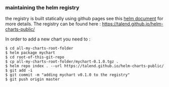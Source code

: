 ### maintaining the helm registry
the registry is built statically using github pages
see this [helm document](https://github.com/helm/helm/blob/master/docs/chart_repository.md#github-pages-example) for more details.
The registry can be found here : https://talend.github.io/helm-charts-public/

In order to add a new chart you need to :
```
$ cd all-my-charts-root-folder
$ helm package mychart
$ cd root-of-this-git-repo
$ cp all-my-charts-root-folder/mychart-0.1.0.tgz .
$ helm repo index . --url https://talend.github.io/helm-charts-public/
$ git add -i
$ git commit -m "adding mychart v0.1.0 to the registry"
$ git push origin master
```
